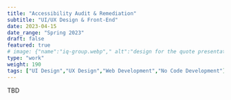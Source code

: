 ```yaml
---
title: "Accessibility Audit & Remediation"
subtitle: "UI/UX Design & Front-End"
date: 2023-04-15
date_range: "Spring 2023"
draft: false
featured: true
# image: {"name":"iq-group.webp"," alt":"design for the quote presentation process"}
type: "work"
weight: 190
tags: ["UI Design","UX Design","Web Development","No Code Development"]
---
```

TBD